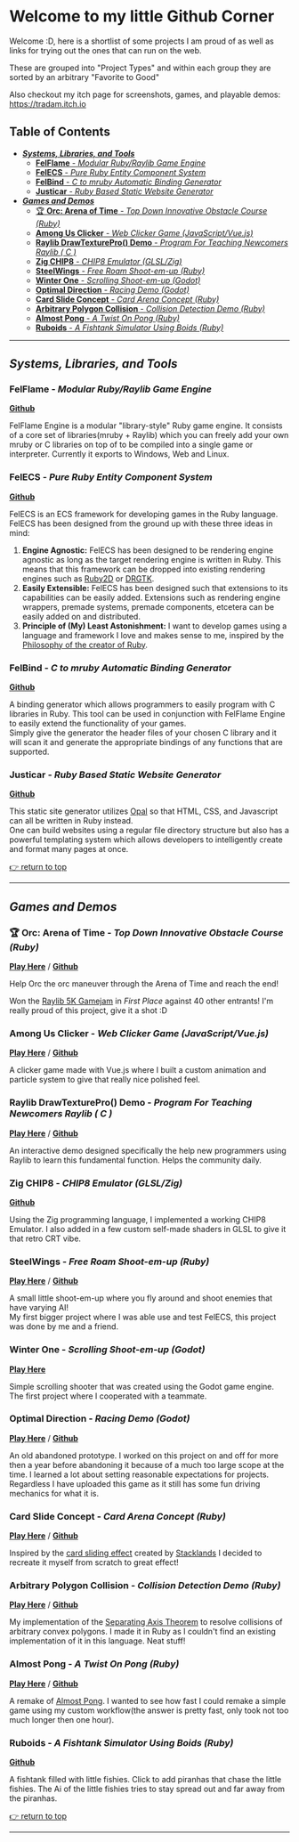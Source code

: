 # Welcome to my little Github Corner


Welcome :D, here is a shortlist of some projects I am proud of as well as links for trying out the ones that can run on the web.

These are grouped into "Project Types" and within each group they are sorted by an arbitrary "Favorite to Good"

Also checkout my itch page for screenshots, games, and playable demos:
https://tradam.itch.io

## Table of Contents
<!-- vim-markdown-toc GFM -->

* [***Systems, Libraries, and Tools***](#systems-libraries-and-tools)
	* [**FelFlame** - *Modular Ruby/Raylib Game Engine*](#felflame---modular-rubyraylib-game-engine)
	* [**FelECS** - *Pure Ruby Entity Component System*](#felecs---pure-ruby-entity-component-system)
	* [**FelBind** - *C to mruby Automatic Binding Generator*](#felbind---c-to-mruby-automatic-binding-generator)
	* [**Justicar** - *Ruby Based Static Website Generator*](#justicar---ruby-based-static-website-generator)
* [***Games and Demos***](#games-and-demos)
	* [🏆 **Orc: Arena of Time** - *Top Down Innovative Obstacle Course (Ruby)*](#-orc-arena-of-time---top-down-innovative-obstacle-course-ruby)
	* [**Among Us Clicker** - *Web Clicker Game (JavaScript/Vue.js)*](#among-us-clicker---web-clicker-game-javascriptvuejs)
	* [**Raylib DrawTexturePro() Demo** - *Program For Teaching Newcomers Raylib ( C )*](#raylib-drawtexturepro-demo---program-for-teaching-newcomers-raylib--c-)
	* [**Zig CHIP8** - *CHIP8 Emulator (GLSL/Zig)*](#zig-chip8---chip8-emulator-glslzig)
	* [**SteelWings** - *Free Roam Shoot-em-up (Ruby)*](#steelwings---free-roam-shoot-em-up-ruby)
	* [**Winter One** - *Scrolling Shoot-em-up (Godot)*](#winter-one---scrolling-shoot-em-up-godot)
	* [**Optimal Direction** - *Racing Demo (Godot)*](#optimal-direction---racing-demo-godot)
	* [**Card Slide Concept** - *Card Arena Concept (Ruby)*](#card-slide-concept---card-arena-concept-ruby)
	* [**Arbitrary Polygon Collision** - *Collision Detection Demo (Ruby)*](#arbitrary-polygon-collision---collision-detection-demo-ruby)
	* [**Almost Pong** - *A Twist On Pong (Ruby)*](#almost-pong---a-twist-on-pong-ruby)
	* [**Ruboids** - *A Fishtank Simulator Using Boids (Ruby)*](#ruboids---a-fishtank-simulator-using-boids-ruby)

<!-- vim-markdown-toc -->

---

## ***Systems, Libraries, and Tools***

### **FelFlame** - *Modular Ruby/Raylib Game Engine*
[**Github**](https://github.com/realtradam/FelFlameEngine)

FelFlame Engine is a modular "library-style" Ruby game engine. It consists of a core set of libraries(mruby + Raylib) which you can freely add your own mruby or C libraries on top of to be compiled into a single game or interpreter. Currently it exports to Windows, Web and Linux.

### **FelECS** - *Pure Ruby Entity Component System*
[**Github**](https://github.com/realtradam/FelECS)

FelECS is an ECS framework for developing games in the Ruby language. FelECS has been designed from the ground up with these three ideas in mind:

1. **Engine Agnostic:** FelECS has been designed to be rendering engine agnostic as long as the target rendering engine is written in Ruby. This means that this framework can be dropped into existing rendering engines such as [Ruby2D](http://www.ruby2d.com) or [DRGTK](https://dragonruby.org/toolkit/game).
2. **Easily Extensible:** FelECS has been designed such that extensions to its capabilities can be easily added. Extensions such as rendering engine wrappers, premade systems, premade components, etcetera can be easily added on and distributed.
3. **Principle of (My) Least Astonishment:** I want to develop games using a language and framework I love and makes sense to me, inspired by the [Philosophy of the creator of Ruby](https://en.wikipedia.org/wiki/Ruby_(programming_language)#Philosophy).

### **FelBind** - *C to mruby Automatic Binding Generator*
[**Github**](https://github.com/realtradam/FelBind)

A binding generator which allows programmers to easily program with C libraries in Ruby. This tool can be used in conjunction with FelFlame Engine to easily extend the functionality of your games.  
Simply give the generator the header files of your chosen C library and it will scan it and generate the appropriate bindings of any functions that are supported.

### **Justicar** - *Ruby Based Static Website Generator*
[**Github**](https://github.com/realtradam/Justicar)

This static site generator utilizes [Opal](https://opalrb.com) so that HTML, CSS, and Javascript can all be written in Ruby instead.  
One can build websites using a regular file directory structure but also has a powerful templating system which allows developers to intelligently create and format many pages at once.

[👉 return to top](#welcome-to-my-little-github-corner)

---

## ***Games and Demos***

### 🏆 **Orc: Arena of Time** - *Top Down Innovative Obstacle Course (Ruby)*
[**Play Here**](https://tradam.itch.io/orc-arena-of-time) / [**Github**](https://github.com/realtradam/orc-arena-of-time)

Help Orc the orc maneuver through the Arena of Time and reach the end!

Won the [Raylib 5K Gamejam](https://itch.io/jam/raylib-5k-gamejam/results/enjoyment-is-the-game-enjoyable-to-play) in *First Place* against 40 other entrants! I'm really proud of this project, give it a shot :D

### **Among Us Clicker** - *Web Clicker Game (JavaScript/Vue.js)*
[**Play Here**](https://imposter.exposed) / [**Github**](https://github.com/realtradam/Amongus-Clicker)

A clicker game made with Vue.js where I built a custom animation and particle system to give that really nice polished feel.

### **Raylib DrawTexturePro() Demo** - *Program For Teaching Newcomers Raylib ( C )*
[**Play Here**](https://tradam.itch.io/raylib-drawtexturepro-interactive-demo) / [**Github**](https://github.com/realtradam/raylib-DrawTexturePro-interactive-demo)

An interactive demo designed specifically the help new programmers using Raylib to learn this fundamental function. Helps the community daily.

### **Zig CHIP8** - *CHIP8 Emulator (GLSL/Zig)*
[**Github**](https://github.com/realtradam/zig-chip-8)

Using the Zig programming language, I implemented a working CHIP8 Emulator. I also added in a few custom self-made shaders in GLSL to give it that retro CRT vibe.

### **SteelWings** - *Free Roam Shoot-em-up (Ruby)*
[**Play Here**](https://argo.itch.io/steelwings) / [**Github**](https://github.com/realtradam/SteelWings)  

A small little shoot-em-up where you fly around and shoot enemies that have varying AI!  
My first bigger project where I was able use and test FelECS, this project was done by me and a friend.

### **Winter One** - *Scrolling Shoot-em-up (Godot)*
[**Play Here**](https://tradam.itch.io/winter-one)  

Simple scrolling shooter that was created using the Godot game engine.  
The first project where I cooperated with a teammate.

### **Optimal Direction** - *Racing Demo (Godot)*
[**Play Here**](https://tradam.itch.io/optimal-direction) / [**Github**](https://github.com/realtradam/optimal-direction)  

An old abandoned prototype. I worked on this project on and off for more then a year before abandoning it because of a much too large scope at the time. I learned a lot about setting reasonable expectations for projects.  
Regardless I have uploaded this game as it still has some fun driving mechanics for what it is.

### **Card Slide Concept** - *Card Arena Concept (Ruby)*
[**Play Here**](https://tradam.itch.io/card-slide-prototype) / [**Github**](https://github.com/realtradam/card-slide-concept)  

Inspired by the [card sliding effect](https://cdn.discordapp.com/attachments/611458387200180257/972393170564427786/2022-05-03_12-12-36.mp4) created by [Stacklands](https://store.steampowered.com/app/1948280/Stacklands/) I decided to recreate it myself from scratch to great effect!

### **Arbitrary Polygon Collision** - *Collision Detection Demo (Ruby)*
[**Play Here**](https://tradam.itch.io/arbitrary-polygon-collision-demo) / [**Github**](https://github.com/realtradam/arbitrary-polygon-collision)  

My implementation of the [Separating Axis Theorem](https://en.wikipedia.org/wiki/Hyperplane_separation_theorem#Use_in_collision_detection) to resolve collisions of arbitrary convex polygons. I made it in Ruby as I couldn't find an existing implementation of it in this language. Neat stuff!

### **Almost Pong** - *A Twist On Pong (Ruby)*
[**Play Here**](https://tradam.itch.io/almost-pong) / [**Github**](https://github.com/realtradam/almost-pong)  

A remake of [Almost Pong](https://www.lessmilk.com/almost-pong/). I wanted to see how fast I could remake a simple game using my custom workflow(the answer is pretty fast, only took not too much longer then one hour).


### **Ruboids** - *A Fishtank Simulator Using Boids (Ruby)*
[**Github**](https://github.com/realtradam/ruboids)  

A fishtank filled with little fishies. Click to add piranhas that chase the little fishies. The Ai of the little fishies tries to stay spread out and far away from the piranhas.

[👉 return to top](#welcome-to-my-little-github-corner)

---

